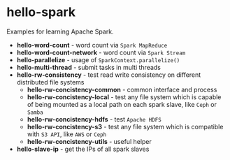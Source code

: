 # hello-spark

Examples for learning Apache Spark.

- **hello-word-count** - word count via `Spark MapReduce`
- **hello-word-count-network** - word count via `Spark Stream`
- **hello-parallelize** - usage of `SparkContext.parallelize()`
- **hello-multi-thread** - submit tasks in multi threads
- **hello-rw-consistency** - test read write consistency on different distributed file systems
    - **hello-rw-concistency-common** - common interface and process
    - **hello-rw-concistency-local** - test any file system which is capable of being mounted as a local path on each spark slave, like `Ceph` or `Samba`
    - **hello-rw-concistency-hdfs** - test `Apache HDFS`
    - **hello-rw-concistency-s3** - test any file system which is compatible with `S3 API`, like `AWS` or `Ceph`
    - **hello-rw-concistency-utils** - useful helper
- **hello-slave-ip** - get the IPs of all spark slaves
